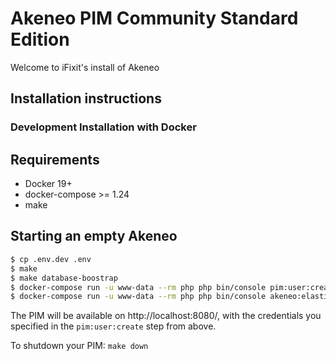 Akeneo PIM Community Standard Edition
=====================================

Welcome to iFixit's install of Akeneo

Installation instructions
-------------------------

### Development Installation with Docker

## Requirements
 - Docker 19+
 - docker-compose >= 1.24
 - make

## Starting an empty Akeneo

```bash
$ cp .env.dev .env
$ make
$ make database-boostrap
$ docker-compose run -u www-data --rm php php bin/console pim:user:create
$ docker-compose run -u www-data --rm php php bin/console akeneo:elasticsearch:reset-indexes
```

The PIM will be available on http://localhost:8080/, with the credentials you
specified in the `pim:user:create` step from above.

To shutdown your PIM: `make down`
